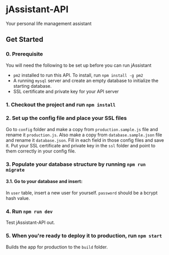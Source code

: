 # jAssistant-API
Your personal life management assistant

## Get Started

### 0. Prerequisite

You will need the following to be set up before you can run jAssistant

- `pm2` installed to run this API.
To install, run `npm install -g pm2`
- A running `mysql` server and create an empty database to initialize the starting database.
- SSL certificate and private key for your API server

### 1. Checkout the project and run `npm install`

### 2. Set up the config file and place your SSL files

Go to `config` folder and make a copy from `production.sample.js` file and rename it `production.js`.
Also make a copy from `database.sample.json` file and rename it `database.json`.
Fill in each field in those config files and save it.
Put your SSL certificate and private key in the `ssl` folder and point to them correctly in your config file.

### 3. Populate your database structure by running `npm run migrate`

#### 3.1. Go to your database and insert:
In `user` table, insert a new user for yourself. `password` should be a bcrypt hash value.

### 4. Run `npm run dev`

Test jAssistant-API out.

### 5. When you're ready to deploy it to production, run `npm start`

Builds the app for production to the `build` folder.